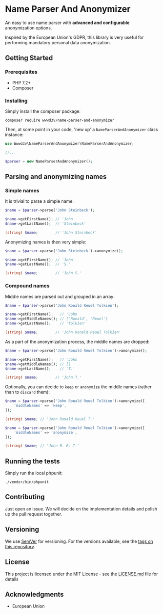 # Name Parser And Anonymizer

An easy to use name parser with **advanced and configurable** anonymization options. 

Inspired by the European Union's GDPR, this library is very useful for performing mandatory personal data anonymization.

## Getting Started

### Prerequisites

- PHP 7.2+
- Composer

### Installing

Simply install the composer package:

```
composer require wwwd3v/name-parser-and-anonymizer
```

Then, at some point in your code, 'new up' a `NameParserAndAnonymizer` class instance:

```php
use Wwwd3v\NameParserAndAnonymizer\NameParserAndAnonymizer;

//...

$parser = new NameParserAndAnonymizer();
```

## Parsing and anonymizing names

### Simple names

It is trivial to parse a simple name:

```php
$name = $parser->parse('John Steinbeck');

$name->getFirstName(); // 'John
$name->getLastName();  // 'Steinbeck'

(string) $name;        // 'John Steinbeck'
```

Anonymizing names is then very simple:

```php
$name = $parser->parse('John Steinbeck')->anonymize();

$name->getFirstName(); // 'John
$name->getLastName();  // 'S.'

(string) $name;        // 'John S.'
```

### Compound names

Middle names are parsed out and grouped in an array:

```php
$name = $parser->parse('John Ronald Reuel Tolkien');

$name->getFirstName();   // 'John
$name->getMiddleNames(); // ['Ronald', 'Reuel']
$name->getLastName();    // 'Tolkien'

(string) $name;        // 'John Ronald Reuel Tolkien'
```

As a part of the anonymization process, the middle names are dropped:

```php
$name = $parser->parse('John Ronald Reuel Tolkien')->anonymize();

$name->getFirstName();   // 'John
$name->getMiddleNames(); // []
$name->getLastName();    // 'T.'

(string) $name;        // 'John T.'
```

Optionally, you can decide to `keep` or `anonymize` the middle names (rather than to `discard` them):
```php
$name = $parser->parse('John Ronald Reuel Tolkien')->anonymize([
    'middleNames' => 'keep',
]);

(string) $name; // 'John Ronald Reuel T.'
```
```php
$name = $parser->parse('John Ronald Reuel Tolkien')->anonymize([
    'middleNames' => 'anonymize',
]);

(string) $name; // 'John R. R. T.'
```

## Running the tests

Simply run the local phpunit:

```
./vendor/bin/phpunit
```

## Contributing

Just open an issue. We will decide on the implementation details and polish up the pull request together.

## Versioning

We use [SemVer](http://semver.org/) for versioning. For the versions available, see the [tags on this repository](https://github.com/wwwd3v/name-parser-and-anonymizer/tags). 

## License

This project is licensed under the MIT License - see the [LICENSE.md](LICENSE.md) file for details

## Acknowledgments

* European Union
